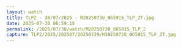 ```yaml
---
layout: watch
title: TLP2 - 30/07/2025 - M20250730_065915_TLP_2T.jpg
date: 2025-07-30 06:59:15
permalink: /2025/07/30/watch/M20250730_065915_TLP_2
capture: TLP2/2025/202507/20250729/M20250730_065915_TLP_2T.jpg
---
```

